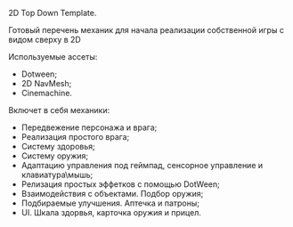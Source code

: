 2D Top Down Template.

Готовый перечень механик для начала реализации собственной игры с видом сверху в 2D

Используемые ассеты:

- Dotween;
- 2D NavMesh;
- Cinemachine.

Включет в себя механики:

- Передвежение персонажа и врага;
- Реализация простого врага;
- Систему здоровья;
- Систему оружия;
- Адаптацию управления под геймпад, сенсорное управление и клавиатура\мышь;
- Релизация простых эффетков с помощью DotWeen;
- Взаимодействия с объектами. Подбор оружия;
- Подбираемые улучшения. Аптечка и патроны;
- UI. Шкала здорвья, карточка оружия и прицел.
